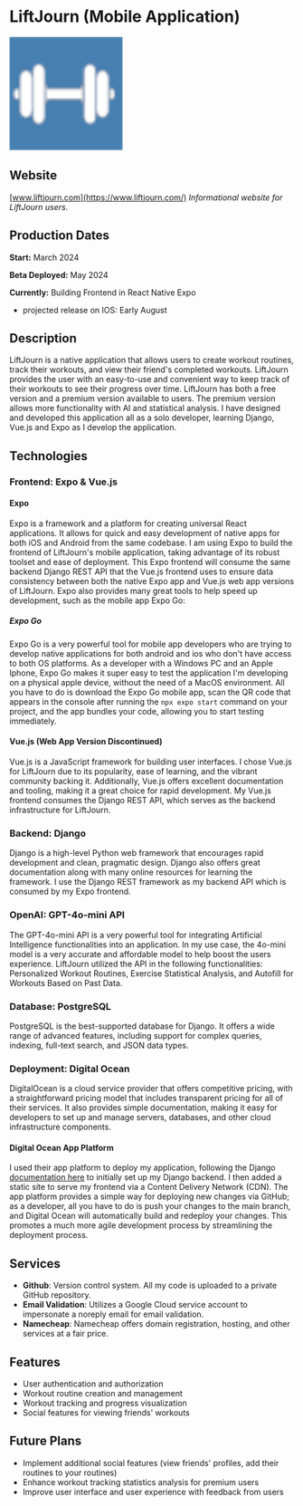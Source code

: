 # LiftJourn (Mobile Application)

<img src="/liftjourn.png" alt="LiftJourn Logo" width="200" />

## Website
[www.liftjourn.com](https://www.liftjourn.com/) _Informational website for LiftJourn users._

## Production Dates
**Start:** March 2024

**Beta Deployed:** May 2024

**Currently:** Building Frontend in React Native Expo
- projected release on IOS: Early August

## Description
LiftJourn is a native application that allows users to create workout routines, track their workouts, and view their friend's completed workouts. LiftJourn provides the user with an easy-to-use and convenient way to keep track of their workouts to see their progress over time. LiftJourn has both a free version and a premium version available to users. The premium version allows more functionality with AI and statistical analysis. I have designed and developed this application all as a solo developer, learning Django, Vue.js and Expo as I develop the application.

## Technologies

### Frontend: Expo & Vue.js

#### Expo
Expo is a framework and a platform for creating universal React applications. It allows for quick and easy development of native apps for both iOS and Android from the same codebase. I am using Expo to build the frontend of LiftJourn's mobile application, taking advantage of its robust toolset and ease of deployment. This Expo frontend will consume the same backend Django REST API that the Vue.js frontend uses to ensure data consistency between both the native Expo app and Vue.js web app versions of LiftJourn. Expo also provides many great tools to help speed up development, such as the mobile app Expo Go:

##### Expo Go
Expo Go is a very powerful tool for mobile app developers who are trying to develop native applications for both android and ios who don't have access to both OS platforms. As a developer with a Windows PC and an Apple Iphone, Expo Go makes it super easy to test the application I'm developing on a physical apple device, without the need of a MacOS environment. All you have to do is download the Expo Go mobile app, scan the QR code that appears in the console after running the `npx expo start` command on your project, and the app bundles your code, allowing you to start testing immediately.

#### Vue.js (Web App Version Discontinued)
Vue.js is a JavaScript framework for building user interfaces. I chose Vue.js for LiftJourn due to its popularity, ease of learning, and the vibrant community backing it. Additionally, Vue.js offers excellent documentation and tooling, making it a great choice for rapid development. My Vue.js frontend consumes the Django REST API, which serves as the backend infrastructure for LiftJourn.

### Backend: Django
Django is a high-level Python web framework that encourages rapid development and clean, pragmatic design. Django also offers great documentation along with many online resources for learning the framework. I use the Django REST framework as my backend API which is consumed by my Expo frontend.

### OpenAI: GPT-4o-mini API
The GPT-4o-mini API is a very powerful tool for integrating Artificial Intelligence functionalities into an application. In my use case, the 4o-mini model is a very accurate and affordable model to help boost the users experience. LiftJourn utilized the API in the following functionalities: Personalized Workout Routines, Exercise Statistical Analysis, and Autofill for Workouts Based on Past Data.

### Database: PostgreSQL
PostgreSQL is the best-supported database for Django. It offers a wide range of advanced features, including support for complex queries, indexing, full-text search, and JSON data types.

### Deployment: Digital Ocean
DigitalOcean is a cloud service provider that offers competitive pricing, with a straightforward pricing model that includes transparent pricing for all of their services. It also provides simple documentation, making it easy for developers to set up and manage servers, databases, and other cloud infrastructure components. 

#### Digital Ocean App Platform
I used their app platform to deploy my application, following the Django [documentation here](https://docs.digitalocean.com/developer-center/deploy-a-django-app-on-app-platform/) to initially set up my Django backend. I then added a static site to serve my frontend via a Content Delivery Network (CDN). The app platform provides a simple way for deploying new changes via GitHub; as a developer, all you have to do is push your changes to the main branch, and Digital Ocean will automatically build and redeploy your changes. This promotes a much more agile development process by streamlining the deployment process.

## Services
- **Github**: Version control system. All my code is uploaded to a private GitHub repository.
- **Email Validation**: Utilizes a Google Cloud service account to impersonate a noreply email for email validation.
- **Namecheap**: Namecheap offers domain registration, hosting, and other services at a fair price.

## Features
- User authentication and authorization
- Workout routine creation and management
- Workout tracking and progress visualization
- Social features for viewing friends' workouts

## Future Plans
- Implement additional social features (view friends' profiles, add their routines to your routines)
- Enhance workout tracking statistics analysis for premium users
- Improve user interface and user experience with feedback from users
